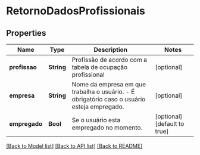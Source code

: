 # RetornoDadosProfissionais

## Properties
Name | Type | Description | Notes
------------ | ------------- | ------------- | -------------
**profissao** | **String** | Profissão de acordo com a tabela de ocupação profissional | [optional] 
**empresa** | **String** | Nome da empresa em que trabalha o usuário.  - É obrigatório caso o usuário esteja empregado. | [optional] 
**empregado** | **Bool** | Se o usuário esta empregado no momento. | [optional] [default to true]

[[Back to Model list]](../README.md#documentation-for-models) [[Back to API list]](../README.md#documentation-for-api-endpoints) [[Back to README]](../README.md)


